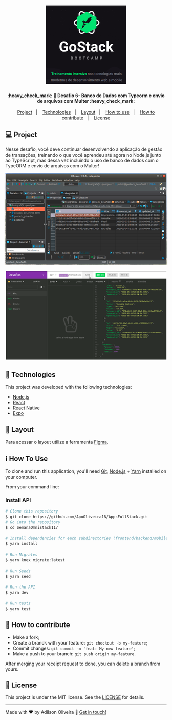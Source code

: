 <h1 align="center">
    <img alt="BeTheHero" title="#BeTheHero" src="src/assets/lg.png" width="250px" />
</h1>

<h4 align="center"> 
	:heavy_check_mark: 🚀 Desafio 6- Banco de Dados com Typeorm e envio de arquivos com Multer :heavy_check_mark:
</h4>

<p align="center">
  <a href="#-project">Project</a>&nbsp;&nbsp;&nbsp;|&nbsp;&nbsp;&nbsp;
  <a href="#rocket-Technologies">Technologies</a>&nbsp;&nbsp;&nbsp;|&nbsp;&nbsp;&nbsp;
  <a href="#-layout">Layout</a>&nbsp;&nbsp;&nbsp;|&nbsp;&nbsp;&nbsp;
  <a href="#-how-to-use">How to use</a>&nbsp;&nbsp;&nbsp;|&nbsp;&nbsp;&nbsp;
  <a href="#-how-to-contribute">How to contribute</a>&nbsp;&nbsp;&nbsp;|&nbsp;&nbsp;&nbsp;
  <a href="#memo-license">License</a>
</p>

## 💻 Project

<p>Nesse desafio, você deve continuar desenvolvendo a aplicação de gestão de transações, treinando o que você aprendeu até agora no Node.js junto ao TypeScript, mas dessa vez incluindo o uso de banco de dados com o TypeORM e envio de arquivos com o Multer!</p>

<p align="center">
    <img alt="Login-Page" title="Login-Page" src="src/assets/dbeaver.png" width="600px" />
</p>

<p align="center">
    <img alt="Login-Page" title="Login-Page" src="src/assets/inso.png" width="600px" />
</p>


## :rocket: Technologies

This project was developed with the following technologies:

- [Node.js](https://nodejs.org/en/) 
- [React](https://reactjs.org)
- [React Native](https://facebook.github.io/react-native/)
- [Expo](https://expo.io/)

## 🔖 Layout

Para acessar o layout utilize a ferramenta [Figma](https://www.figma.com/file/2C2yvw7jsCOGmaNUDftX9n/Be-The-Hero---OmniStack-11?node-id=0%3A1).

## :information_source: How To Use

To clone and run this application, you'll need [Git](https://git-scm.com), [Node.js][nodejs] + [Yarn][yarn] installed on your computer.

From your command line:

### Install API
```bash
# Clone this repository
$ git clone https://github.com/ApoOliveira18/AppsFullStack.git
# Go into the repository
$ cd SemanaOmnistack11/

# Install dependencies for each subdirectories (frontend/backend/mobile)
$ yarn install

# Run Migrates
$ yarn knex migrate:latest 

# Run Seeds
$ yarn seed

# Run the API
$ yarn dev

# Run tests
$ yarn test
```

## 🤔 How to contribute

- Make a fork;
- Create a branck with your feature: `git checkout -b my-feature`;
- Commit changes: `git commit -m 'feat: My new feature'`;
- Make a push to your branch: `git push origin my-feature`.

After merging your receipt request to done, you can delete a branch from yours.

## :memo: License

This project is under the MIT license. See the [LICENSE](LICENSE.md) for details.

---

Made with ♥ by Adilson Oliveira :wave: [Get in touch!](https://)

[nodejs]: https://nodejs.org/
[yarn]: https://yarnpkg.com/
[vc]: https://code.visualstudio.com/
[vceditconfig]: https://marketplace.visualstudio.com/items?itemName=EditorConfig.EditorConfig
[vceslint]: https://marketplace.visualstudio.com/items?itemName=dbaeumer.vscode-eslint
[prettier]: https://marketplace.visualstudio.com/items?itemName=esbenp.prettier-vscode

